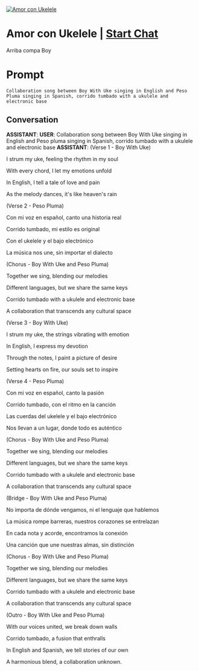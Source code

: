 
[![Amor con Ukelele](https://flow-prompt-covers.s3.us-west-1.amazonaws.com/icon/Flat/i5.png)](https://gptcall.net/chat.html?data=%7B%22contact%22%3A%7B%22id%22%3A%22lfr9tX1wM5ZiEjrBCIJAF%22%2C%22flow%22%3Atrue%7D%7D)
# Amor con Ukelele | [Start Chat](https://gptcall.net/chat.html?data=%7B%22contact%22%3A%7B%22id%22%3A%22lfr9tX1wM5ZiEjrBCIJAF%22%2C%22flow%22%3Atrue%7D%7D)
Arriba compa Boy

# Prompt

```
Collaboration song between Boy With Uke singing in English and Peso Pluma singing in Spanish, corrido tumbado with a ukulele and electronic base
```

## Conversation

**ASSISTANT**: 
**USER**: Collaboration song between Boy With Uke singing in English and Peso pluma singing in Spanish, corrido tumbado with a ukulele and electronic base
**ASSISTANT**: (Verse 1 - Boy With Uke)

I strum my uke, feeling the rhythm in my soul

With every chord, I let my emotions unfold

In English, I tell a tale of love and pain

As the melody dances, it's like heaven's rain



(Verse 2 - Peso Pluma)

Con mi voz en español, canto una historia real

Corrido tumbado, mi estilo es original

Con el ukelele y el bajo electrónico

La música nos une, sin importar el dialecto



(Chorus - Boy With Uke and Peso Pluma)

Together we sing, blending our melodies

Different languages, but we share the same keys

Corrido tumbado with a ukulele and electronic base

A collaboration that transcends any cultural space



(Verse 3 - Boy With Uke)

I strum my uke, the strings vibrating with emotion

In English, I express my devotion

Through the notes, I paint a picture of desire

Setting hearts on fire, our souls set to inspire



(Verse 4 - Peso Pluma)

Con mi voz en español, canto la pasión

Corrido tumbado, con el ritmo en la canción

Las cuerdas del ukelele y el bajo electrónico

Nos llevan a un lugar, donde todo es auténtico



(Chorus - Boy With Uke and Peso Pluma)

Together we sing, blending our melodies

Different languages, but we share the same keys

Corrido tumbado with a ukulele and electronic base

A collaboration that transcends any cultural space



(Bridge - Boy With Uke and Peso Pluma)

No importa de dónde vengamos, ni el lenguaje que hablemos

La música rompe barreras, nuestros corazones se entrelazan

En cada nota y acorde, encontramos la conexión

Una canción que une nuestras almas, sin distinción



(Chorus - Boy With Uke and Peso Pluma)

Together we sing, blending our melodies

Different languages, but we share the same keys

Corrido tumbado with a ukulele and electronic base

A collaboration that transcends any cultural space



(Outro - Boy With Uke and Peso Pluma)

With our voices united, we break down walls

Corrido tumbado, a fusion that enthralls

In English and Spanish, we tell stories of our own

A harmonious blend, a collaboration unknown.


